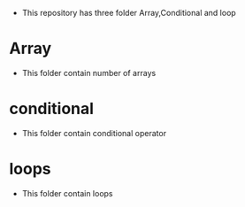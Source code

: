 - This repository has three folder Array,Conditional and loop
# Array
- This folder contain number of arrays
# conditional
- This folder contain conditional operator
# loops
- This folder contain loops 
